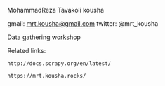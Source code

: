 MohammadReza Tavakoli kousha

gmail:
	mrt.kousha@gmail.com
twitter:
    @mrt_kousha


Data gathering workshop


Related links:

	http://docs.scrapy.org/en/latest/
	
	https://mrt.kousha.rocks/
